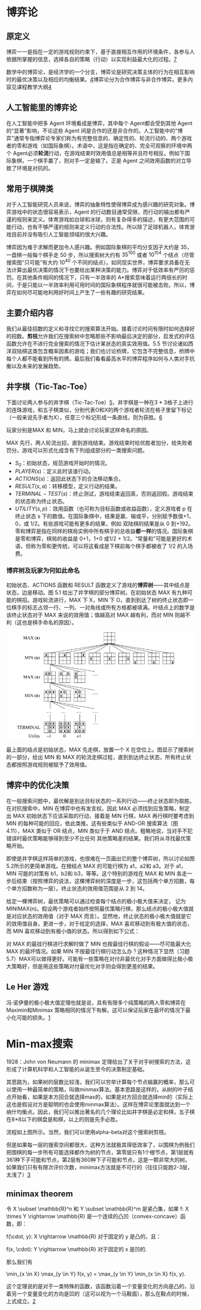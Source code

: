 

<!--
 * @version:
 * @Author:  StevenJokess（蔡舒起） https://github.com/StevenJokess
 * @Date: 2023-03-21 22:38:59
 * @LastEditors:  StevenJokess（蔡舒起） https://github.com/StevenJokess
 * @LastEditTime: 2023-03-27 01:54:55
 * @Description:
 * @Help me: 如有帮助，请赞助，失业3年了。![支付宝收款码](https://github.com/StevenJokess/d2rl/blob/master/img/%E6%94%B6.jpg)
 * @TODO::
 * @Reference:
-->
# 博弈论

## 原定义

博弈一一是指在一定的游戏规则约束下，基于直接相互作用的环境条件，各参与人依据所掌握的信息，选择各自的策略（行动）以实现利益最大化的过程。[7]

数学中的博弈论，是经济学的一个分支，博弈论是研究决策主体的行为在相互影响时的最优决策以及相应的均衡结果。[4]博弈论分为合作博弈与非合作博弈。更多内容见课程教学大纲[4]

## 人工智能里的博弈论

在人工智能中把多 Agent 环境看成是博弈，其中每个 Agent都会受到其他 Agent 的“显著”影响，不论这些 Agent 间是合作的还是非合作的。人工智能中的“博弈”通常专指博弈论专家们称为有完整信息的、确定性的、轮流行动的、两个游戏者的零和游戏（如国际象棋）。术语中，这是指在确定的、完全可观察的环境中两个 Agent必须**轮流**行动，在游戏结束时效用值总是相等并且符号相反。例如下国际象棋，一个棋手赢了，则对手一定是输了。正是 Agent 之间效用函数的对立导致了环境是对抗的。

## 常用于棋牌类

对于人工智能研究人员来说，博弈的抽象特性使得博弈成为感兴趣的研究对象。博弈游戏中的状态很容易表示，Agent 的行动数目通常受限，而行动的输出都有严谨的规则来定义。体育游戏如台球和冰球，则有复杂得多的描述，有更大范围的可能行动，也有不够严谨的规则来定义行动的合法性。所以除了足球机器人，体育游戏目前并没有吸引人工智能领域的很大兴趣。

博弈因为难于求解而更加令人感兴趣。例如国际象棋的平均分支因子大约是 35，一盘棋一般每个棋手走 50 步，所以搜索树大约有 $35^100$ 或者 $10^154$ 个结点（尽管搜索图“只可能”有大约 $10^40$ 个不同的结点）。如同现实世界，博弈要求具备在无法计算出最优决策的情况下也要给出某种决策的能力。博弈对于低效率有严厉的惩罚。在其他条件相同的情况下，只有一半效率的 A*搜索意味着运行两倍长的时间，于是只能以一半效率利用可用时间的国际象棋程序就很可能被击败。所以，博弈在如何尽可能地利用好时间上产生了一些有趣的研究结果。

## 主要介绍内容

我们从最佳招数的定义和寻找它的搜索算法开始。接着讨论时间有限时如何选择好的招数。**剪枝**允许我们在搜索树中忽略那些不影响最后决定的部分，启发式的评估函数允许在不进行完全搜索的情况下估计某状态的真实效用值。5.5 节讨论诸如西洋双陆棋这类包含概率因素的游戏；我们也讨论桥牌，它包含不完整信息，桥牌中每个人都不能看到所有的牌。最后我们看看最高水平的博弈程序如何与人类对手抗衡以及未来的发展趋势。

## 井字棋（Tic-Tac-Toe）

下面讨论两人参与的井字棋（Tic-Tac-Toe）[5]，井字棋是一种在3 * 3格子上进行的连珠游戏，和五子棋类似，分别代表O和X的两个游戏者轮流在格子里留下标记（一般来说先手者为X），任意三个标记形成一条直线，则为获胜。[6]

玩家分别是MAX 和 MIN，马上就会讨论玩家这样命名的原因。

MAX 先行，两人轮流出招，直到游戏结束。游戏结束时给优胜者加分，给失败者罚分。游戏可以形式化成含有下列组成部分的一类搜索问题。

- $S_0$：初始状态，规范游戏开始时的情况。
- $PLAYER(s)$：定义此时该谁行动。
- $ACTIONS(s)$：返回此状态下的合法移动集合。
- $RESULT(s,a)$：转移模型，定义行动的结果。
- $TERMINAL-TEST(s)$：终止测试，游戏结束返回真，否则返回假。游戏结束的状态称为终止状态。
- $UTILITY(s,p)$：效用函数（也可称为目标函数或收益函数），定义游戏者 p 在终止状态 s 下的数值。在国际象棋中，结果是赢、输或平，分别赋予数值+1，0，或 1/2。有些游戏可能有更多的结果，例如 双陆棋的结果是从 0 到+192。零和博弈是指在同样的棋局实例中所有棋手的总收益**都一样**的情况。国际象棋是零和博弈，棋局的收益是 0+1，1+0 或1/2 + 1/2。“常量和”可能是更好的术语，但称为零和更传统，可以将这看成是下棋前每个棋手都被收了 1/2 的入场费。

### 博弈树及玩家为何如此命名

初始状态、ACTIONS 函数和 RESULT 函数定义了游戏的**博弈树**——其中结点是状态，边是移动。图 5.1 给出了井字棋的部分博弈树。在初始状态 MAX 有九种可能的棋招。游戏轮流进行，MAX 下 X，MIN 下 O，直到到达了树的终止状态即一位棋手的标志占领一行、一列、一对角线或所有方格都被填满。叶结点上的数字是该终止状态对于 MAX 来说的效用值；值越高对 MAX 越有利，而对 MIN 则越不利（这也是棋手命名的原因）。

![井字棋游戏的（部分）搜索树](../../img/Min-Max.png)

最上面的结点是初始状态，MAX 先走棋，放置一个 X 在空位上。图显示了搜索树的一部分，给出 MIN
和 MAX 的轮流走棋过程，直到到达终止状态，所有终止状态都按照游戏规则被赋予了效用值。

## 博弈中的优化决策

在一般搜索问题中，最优解是到达目标状态的一系列行动——终止状态即为取胜。在对抗搜索中，MIN 在博弈中也有发言权。因此 MAX 必须找到应急策略，制定出 MAX 初始状态下应该采取的行动，接着是 MIN 行棋，MAX 再行棋时要考虑到 MIN 的每种可能的回应，依此类推。这有些类似于 AND-OR 搜索算法（图 4.11），MAX 类似于 OR 结点，MIN 类似于于 AND 结点。粗略地说，当对手不犯错误时最优策略能够得到至少不比任何
其他策略差的结果。我们将从寻找最优策略开始。

即使是井字棋这样简单的游戏，也很难在一页画出它的整个博弈树，所以讨论如图 5.2所示的更简单游戏。在根结点 MAX 的可能行棋为 a1，a2和 a3。对于 a1，MIN 可能的对策有 b1，b2和 b3，等等。这个特别的游戏在 MAX 和 MIN 各走一步后结束（按照博弈的说法，这棵博弈树的深度是一步，这包括两个单方招数，每个单方招数称为一层）。终止状态的效用值范围是从 2 到 14。

给定一棵博弈树，最优策略可以通过检查每个结点的极小极大值来决定， 记为MINIMAX(n)。假设两个游戏者始终按照最优策略行棋，那么结点的极小极大值就是对应状态的效用值（对于 MAX 而言）。显然地，终止状态的极小极大值就是它的效用值自身。更进一步，对于给定的选择，MAX 喜欢移动到有极大值的状态，而 MIN 喜欢移动到有极小值的状态。所以得到如下公式：

对 MAX 的最挂行棋进行求解时做了 MIN 也按最佳行棋的假设——尽可能最大化MAX 的最坏情况。如果 MIN 不按最佳行棋行动怎么办？这种情况下显然（习题 5.7）MAX可以做得更好。可能有一些策略在对付非最优化对手方面做得比极小极大策略好，但是用这些策略对付最优化对手则会得到更差的结果。


## Le Her 游戏

冯·诺伊曼的极小极大值定理也就是说，具有有限多个纯策略的两人零和博弈在Maximin和Minimax 策略相同的情况下有解。这可以保证玩家在最坏的情况下最小化可能的损失。[1]

# Min-max搜索

1928：John von Neumann 的 minimax 定理给出了关于对手树搜索的方法，这形成了计算机科学和人工智能的从诞生至今的决策制定基础。

其思路为，如果树的层数比较浅，我们可以穷举计算每个节点输赢的概率，那么可以使用一种最简单的策略，叫做minmax算法。基本思路是这样的，从树的叶子结点开始看，如果是本方回合就选择max的，如果是对方回合就选择min的（实际上这也是假设对方是聪明的也会使用minmax算法）。这样在博弈论里面就达到一个纳什均衡点。因此，我们可以推出著名的几个理论比如井字棋是必定和棋，五子棋在8*8以下的棋盘是和棋，以上的则是先手必胜。

流程如上图所示。当然，我们可以使用alpha-beta对这个搜索树剪枝。

但是如果每一层的搜索空间都很大，这种方法就极其得低效率了，以围棋为例我们把围棋的每一步所有可能选择都作为树的节点，第零层只有1个根节点，第1层就有361种下子可能和节点，第2层有360种下子可能和节点，这是一颗非常大的树。如果我们只有有限次评价次数，minimax方法就是不可行的（往往只能跑2-3层，太浅了）[3]

## minimax theorem

令 X \subset \mathbb{R}^n 和 Y \subset \mathbb{R}^m 是紧凸集，如果 f: X \times Y \rightarrow \mathbb{R} 是一个连续的凸凹（convex-concave）函数，即：

f(\cdot, y): X \rightarrow \mathbb{R} 对于固定的 y 是凸的，且：

f(x, \cdot): Y \rightarrow \mathbb{R} 对于固定的 x 是凹的.

那么我们有

\min_{x \in X} \max_{y \in Y} f(x, y) = \max_{y \in Y} \min_{x \in X} f(x, y).

这个定理说的是对于一类特殊的函数，该函数沿着一个变量变化的方向是凸的，沿着另一个变量变化的方向是凹的（这可以视为一个马鞍面），那么在鞍点的时候，上式成立。[2]

[1]: https://zh.wikipedia.org/wiki/%E6%9C%80%E5%B0%8F%E6%9C%80%E5%A4%A7%E5%80%BC%E5%AE%9A%E7%90%86

[2]: https://www.zhihu.com/question/51080557/answer/671522746
[3]: https://zhuanlan.zhihu.com/p/520638488
[4]: https://jwc.gdufe.edu.cn/_upload/article/files/68/96/872c060340f68ed6f57bd9450b2f/c651f566-3867-4bae-a585-68fe17cec17b.pdf
[5]: https://zh.wikipedia.org/zh-sg/%E4%BA%95%E5%AD%97%E6%A3%8B
[6]: https://www.cnblogs.com/royalflush/p/12460242.html
[7]: https://www.youtube.com/watch?v=J8fjBHJeifQ

